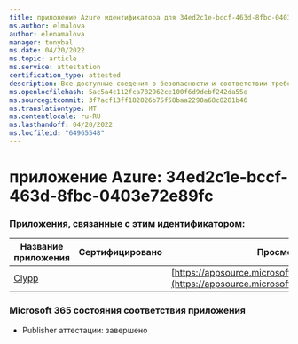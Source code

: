 ```yaml
---
title: приложение Azure идентификатора для 34ed2c1e-bccf-463d-8fbc-0403e72e89fc
ms.author: elmalova
author: elenamalova
manager: tonybal
ms.date: 04/20/2022
ms.topic: article
ms.service: attestation
certification_type: attested
description: Все доступные сведения о безопасности и соответствии требованиям для 34ed2c1e-bccf-463d-8fbc-0403e72e89fc.
ms.openlocfilehash: 5ac5a4c112fca782962ce100f6d9debf242da55e
ms.sourcegitcommit: 3f7acf13ff182026b75f58baa2290a68c8281b46
ms.translationtype: MT
ms.contentlocale: ru-RU
ms.lasthandoff: 04/20/2022
ms.locfileid: "64965548"
---
```

# <a name="azure-app-id-34ed2c1e-bccf-463d-8fbc-0403e72e89fc"></a>приложение Azure: 34ed2c1e-bccf-463d-8fbc-0403e72e89fc


### <a name="apps-associated-with-this-id"></a>Приложения, связанные с этим идентификатором:
| **Название приложения** | **Сертифицировано** | **Просмотр в AppSource** |
|--------------|---------------|-----------------------|
| [Clypp](../forward/WA200003621.md) |  | [https://appsource.microsoft.com/product/office/WA200003621](https://appsource.microsoft.com/product/office/WA200003621) |

### <a name="microsoft-365-app-compliance-status"></a>Microsoft 365 состояния соответствия приложения
- Publisher аттестации: завершено
